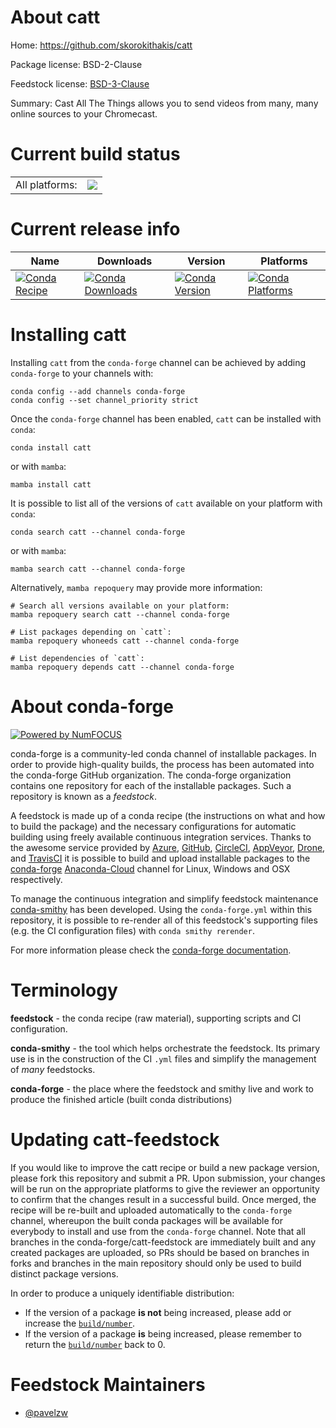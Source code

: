 About catt
==========

Home: https://github.com/skorokithakis/catt

Package license: BSD-2-Clause

Feedstock license: [BSD-3-Clause](https://github.com/conda-forge/catt-feedstock/blob/main/LICENSE.txt)

Summary: Cast All The Things allows you to send videos from many, many online sources to your Chromecast.

Current build status
====================


<table><tr><td>All platforms:</td>
    <td>
      <a href="https://dev.azure.com/conda-forge/feedstock-builds/_build/latest?definitionId=17740&branchName=main">
        <img src="https://dev.azure.com/conda-forge/feedstock-builds/_apis/build/status/catt-feedstock?branchName=main">
      </a>
    </td>
  </tr>
</table>

Current release info
====================

| Name | Downloads | Version | Platforms |
| --- | --- | --- | --- |
| [![Conda Recipe](https://img.shields.io/badge/recipe-catt-green.svg)](https://anaconda.org/conda-forge/catt) | [![Conda Downloads](https://img.shields.io/conda/dn/conda-forge/catt.svg)](https://anaconda.org/conda-forge/catt) | [![Conda Version](https://img.shields.io/conda/vn/conda-forge/catt.svg)](https://anaconda.org/conda-forge/catt) | [![Conda Platforms](https://img.shields.io/conda/pn/conda-forge/catt.svg)](https://anaconda.org/conda-forge/catt) |

Installing catt
===============

Installing `catt` from the `conda-forge` channel can be achieved by adding `conda-forge` to your channels with:

```
conda config --add channels conda-forge
conda config --set channel_priority strict
```

Once the `conda-forge` channel has been enabled, `catt` can be installed with `conda`:

```
conda install catt
```

or with `mamba`:

```
mamba install catt
```

It is possible to list all of the versions of `catt` available on your platform with `conda`:

```
conda search catt --channel conda-forge
```

or with `mamba`:

```
mamba search catt --channel conda-forge
```

Alternatively, `mamba repoquery` may provide more information:

```
# Search all versions available on your platform:
mamba repoquery search catt --channel conda-forge

# List packages depending on `catt`:
mamba repoquery whoneeds catt --channel conda-forge

# List dependencies of `catt`:
mamba repoquery depends catt --channel conda-forge
```


About conda-forge
=================

[![Powered by
NumFOCUS](https://img.shields.io/badge/powered%20by-NumFOCUS-orange.svg?style=flat&colorA=E1523D&colorB=007D8A)](https://numfocus.org)

conda-forge is a community-led conda channel of installable packages.
In order to provide high-quality builds, the process has been automated into the
conda-forge GitHub organization. The conda-forge organization contains one repository
for each of the installable packages. Such a repository is known as a *feedstock*.

A feedstock is made up of a conda recipe (the instructions on what and how to build
the package) and the necessary configurations for automatic building using freely
available continuous integration services. Thanks to the awesome service provided by
[Azure](https://azure.microsoft.com/en-us/services/devops/), [GitHub](https://github.com/),
[CircleCI](https://circleci.com/), [AppVeyor](https://www.appveyor.com/),
[Drone](https://cloud.drone.io/welcome), and [TravisCI](https://travis-ci.com/)
it is possible to build and upload installable packages to the
[conda-forge](https://anaconda.org/conda-forge) [Anaconda-Cloud](https://anaconda.org/)
channel for Linux, Windows and OSX respectively.

To manage the continuous integration and simplify feedstock maintenance
[conda-smithy](https://github.com/conda-forge/conda-smithy) has been developed.
Using the ``conda-forge.yml`` within this repository, it is possible to re-render all of
this feedstock's supporting files (e.g. the CI configuration files) with ``conda smithy rerender``.

For more information please check the [conda-forge documentation](https://conda-forge.org/docs/).

Terminology
===========

**feedstock** - the conda recipe (raw material), supporting scripts and CI configuration.

**conda-smithy** - the tool which helps orchestrate the feedstock.
                   Its primary use is in the construction of the CI ``.yml`` files
                   and simplify the management of *many* feedstocks.

**conda-forge** - the place where the feedstock and smithy live and work to
                  produce the finished article (built conda distributions)


Updating catt-feedstock
=======================

If you would like to improve the catt recipe or build a new
package version, please fork this repository and submit a PR. Upon submission,
your changes will be run on the appropriate platforms to give the reviewer an
opportunity to confirm that the changes result in a successful build. Once
merged, the recipe will be re-built and uploaded automatically to the
`conda-forge` channel, whereupon the built conda packages will be available for
everybody to install and use from the `conda-forge` channel.
Note that all branches in the conda-forge/catt-feedstock are
immediately built and any created packages are uploaded, so PRs should be based
on branches in forks and branches in the main repository should only be used to
build distinct package versions.

In order to produce a uniquely identifiable distribution:
 * If the version of a package **is not** being increased, please add or increase
   the [``build/number``](https://docs.conda.io/projects/conda-build/en/latest/resources/define-metadata.html#build-number-and-string).
 * If the version of a package **is** being increased, please remember to return
   the [``build/number``](https://docs.conda.io/projects/conda-build/en/latest/resources/define-metadata.html#build-number-and-string)
   back to 0.

Feedstock Maintainers
=====================

* [@pavelzw](https://github.com/pavelzw/)

